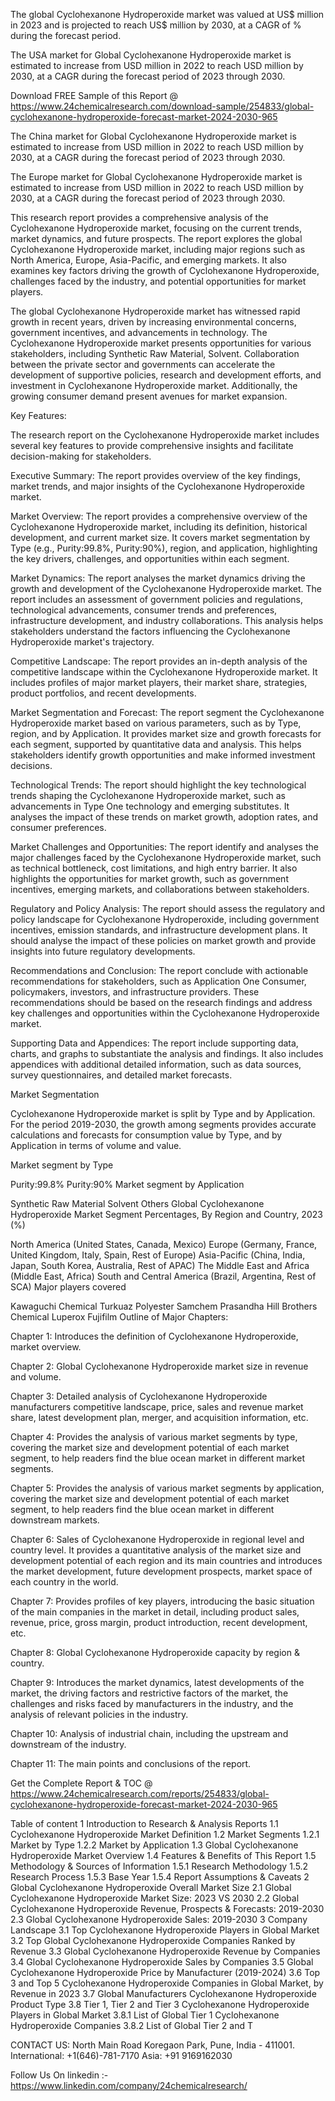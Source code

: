 The global Cyclohexanone Hydroperoxide market was valued at US$ million in 2023 and is projected to reach US$ million by 2030, at a CAGR of % during the forecast period.

The USA market for Global Cyclohexanone Hydroperoxide market is estimated to increase from USD million in 2022 to reach USD million by 2030, at a CAGR during the forecast period of 2023 through 2030.

Download FREE Sample of this Report @ https://www.24chemicalresearch.com/download-sample/254833/global-cyclohexanone-hydroperoxide-forecast-market-2024-2030-965

The China market for Global Cyclohexanone Hydroperoxide market is estimated to increase from USD million in 2022 to reach USD million by 2030, at a CAGR during the forecast period of 2023 through 2030.

The Europe market for Global Cyclohexanone Hydroperoxide market is estimated to increase from USD million in 2022 to reach USD million by 2030, at a CAGR during the forecast period of 2023 through 2030.

This research report provides a comprehensive analysis of the Cyclohexanone Hydroperoxide market, focusing on the current trends, market dynamics, and future prospects. The report explores the global Cyclohexanone Hydroperoxide market, including major regions such as North America, Europe, Asia-Pacific, and emerging markets. It also examines key factors driving the growth of Cyclohexanone Hydroperoxide, challenges faced by the industry, and potential opportunities for market players.

The global Cyclohexanone Hydroperoxide market has witnessed rapid growth in recent years, driven by increasing environmental concerns, government incentives, and advancements in technology. The Cyclohexanone Hydroperoxide market presents opportunities for various stakeholders, including Synthetic Raw Material, Solvent. Collaboration between the private sector and governments can accelerate the development of supportive policies, research and development efforts, and investment in Cyclohexanone Hydroperoxide market. Additionally, the growing consumer demand present avenues for market expansion.

Key Features:

The research report on the Cyclohexanone Hydroperoxide market includes several key features to provide comprehensive insights and facilitate decision-making for stakeholders.

Executive Summary: The report provides overview of the key findings, market trends, and major insights of the Cyclohexanone Hydroperoxide market.

Market Overview: The report provides a comprehensive overview of the Cyclohexanone Hydroperoxide market, including its definition, historical development, and current market size. It covers market segmentation by Type (e.g., Purity:99.8%, Purity:90%), region, and application, highlighting the key drivers, challenges, and opportunities within each segment.

Market Dynamics: The report analyses the market dynamics driving the growth and development of the Cyclohexanone Hydroperoxide market. The report includes an assessment of government policies and regulations, technological advancements, consumer trends and preferences, infrastructure development, and industry collaborations. This analysis helps stakeholders understand the factors influencing the Cyclohexanone Hydroperoxide market's trajectory.

Competitive Landscape: The report provides an in-depth analysis of the competitive landscape within the Cyclohexanone Hydroperoxide market. It includes profiles of major market players, their market share, strategies, product portfolios, and recent developments.

Market Segmentation and Forecast: The report segment the Cyclohexanone Hydroperoxide market based on various parameters, such as by Type, region, and by Application. It provides market size and growth forecasts for each segment, supported by quantitative data and analysis. This helps stakeholders identify growth opportunities and make informed investment decisions.

Technological Trends: The report should highlight the key technological trends shaping the Cyclohexanone Hydroperoxide market, such as advancements in Type One technology and emerging substitutes. It analyses the impact of these trends on market growth, adoption rates, and consumer preferences.

Market Challenges and Opportunities: The report identify and analyses the major challenges faced by the Cyclohexanone Hydroperoxide market, such as technical bottleneck, cost limitations, and high entry barrier. It also highlights the opportunities for market growth, such as government incentives, emerging markets, and collaborations between stakeholders.

Regulatory and Policy Analysis: The report should assess the regulatory and policy landscape for Cyclohexanone Hydroperoxide, including government incentives, emission standards, and infrastructure development plans. It should analyse the impact of these policies on market growth and provide insights into future regulatory developments.

Recommendations and Conclusion: The report conclude with actionable recommendations for stakeholders, such as Application One Consumer, policymakers, investors, and infrastructure providers. These recommendations should be based on the research findings and address key challenges and opportunities within the Cyclohexanone Hydroperoxide market.

Supporting Data and Appendices: The report include supporting data, charts, and graphs to substantiate the analysis and findings. It also includes appendices with additional detailed information, such as data sources, survey questionnaires, and detailed market forecasts.

Market Segmentation

Cyclohexanone Hydroperoxide market is split by Type and by Application. For the period 2019-2030, the growth among segments provides accurate calculations and forecasts for consumption value by Type, and by Application in terms of volume and value.

Market segment by Type

Purity:99.8%
Purity:90%
Market segment by Application

Synthetic Raw Material
Solvent
Others
Global Cyclohexanone Hydroperoxide Market Segment Percentages, By Region and Country, 2023 (%)

North America (United States, Canada, Mexico)
Europe (Germany, France, United Kingdom, Italy, Spain, Rest of Europe)
Asia-Pacific (China, India, Japan, South Korea, Australia, Rest of APAC)
The Middle East and Africa (Middle East, Africa)
South and Central America (Brazil, Argentina, Rest of SCA)
Major players covered

Kawaguchi Chemical
Turkuaz Polyester
Samchem Prasandha
Hill Brothers Chemical
Luperox
Fujifilm
Outline of Major Chapters:

Chapter 1: Introduces the definition of Cyclohexanone Hydroperoxide, market overview.

Chapter 2: Global Cyclohexanone Hydroperoxide market size in revenue and volume.

Chapter 3: Detailed analysis of Cyclohexanone Hydroperoxide manufacturers competitive landscape, price, sales and revenue market share, latest development plan, merger, and acquisition information, etc.

Chapter 4: Provides the analysis of various market segments by type, covering the market size and development potential of each market segment, to help readers find the blue ocean market in different market segments.

Chapter 5: Provides the analysis of various market segments by application, covering the market size and development potential of each market segment, to help readers find the blue ocean market in different downstream markets.

Chapter 6: Sales of Cyclohexanone Hydroperoxide in regional level and country level. It provides a quantitative analysis of the market size and development potential of each region and its main countries and introduces the market development, future development prospects, market space of each country in the world.

Chapter 7: Provides profiles of key players, introducing the basic situation of the main companies in the market in detail, including product sales, revenue, price, gross margin, product introduction, recent development, etc.

Chapter 8: Global Cyclohexanone Hydroperoxide capacity by region & country.

Chapter 9: Introduces the market dynamics, latest developments of the market, the driving factors and restrictive factors of the market, the challenges and risks faced by manufacturers in the industry, and the analysis of relevant policies in the industry.

Chapter 10: Analysis of industrial chain, including the upstream and downstream of the industry.

Chapter 11: The main points and conclusions of the report.

Get the Complete Report & TOC @ https://www.24chemicalresearch.com/reports/254833/global-cyclohexanone-hydroperoxide-forecast-market-2024-2030-965

Table of content
1 Introduction to Research & Analysis Reports
1.1 Cyclohexanone Hydroperoxide Market Definition
1.2 Market Segments
1.2.1 Market by Type
1.2.2 Market by Application
1.3 Global Cyclohexanone Hydroperoxide Market Overview
1.4 Features & Benefits of This Report
1.5 Methodology & Sources of Information
1.5.1 Research Methodology
1.5.2 Research Process
1.5.3 Base Year
1.5.4 Report Assumptions & Caveats
2 Global Cyclohexanone Hydroperoxide Overall Market Size
2.1 Global Cyclohexanone Hydroperoxide Market Size: 2023 VS 2030
2.2 Global Cyclohexanone Hydroperoxide Revenue, Prospects & Forecasts: 2019-2030
2.3 Global Cyclohexanone Hydroperoxide Sales: 2019-2030
3 Company Landscape
3.1 Top Cyclohexanone Hydroperoxide Players in Global Market
3.2 Top Global Cyclohexanone Hydroperoxide Companies Ranked by Revenue
3.3 Global Cyclohexanone Hydroperoxide Revenue by Companies
3.4 Global Cyclohexanone Hydroperoxide Sales by Companies
3.5 Global Cyclohexanone Hydroperoxide Price by Manufacturer (2019-2024)
3.6 Top 3 and Top 5 Cyclohexanone Hydroperoxide Companies in Global Market, by Revenue in 2023
3.7 Global Manufacturers Cyclohexanone Hydroperoxide Product Type
3.8 Tier 1, Tier 2 and Tier 3 Cyclohexanone Hydroperoxide Players in Global Market
3.8.1 List of Global Tier 1 Cyclohexanone Hydroperoxide Companies
3.8.2 List of Global Tier 2 and T

CONTACT US:
North Main Road Koregaon Park, Pune, India - 411001.
International: +1(646)-781-7170
Asia: +91 9169162030

Follow Us On linkedin :- https://www.linkedin.com/company/24chemicalresearch/

